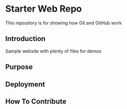 # Starter Web Repo

This repository is for showing how Git and GitHub work

## Introduction

Sample website with plenty of files for demos

## Purpose

## Deployment

## How To Contribute
